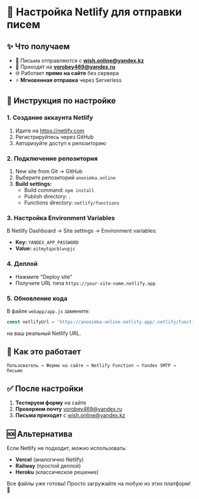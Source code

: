 # 🚀 Настройка Netlify для отправки писем

## ✨ Что получаем
- 📧 Письма отправляются с **wish.online@yandex.kz**
- 📨 Приходят на **vorobey469@yandex.ru**
- 🌐 Работает **прямо на сайте** без сервера
- ⚡ **Мгновенная отправка** через Serverless

## 🎯 Инструкция по настройке

### 1. Создание аккаунта Netlify
1. Идите на https://netlify.com
2. Регистрируйтесь через GitHub
3. Авторизуйте доступ к репозиторию

### 2. Подключение репозитория
1. New site from Git → GitHub
2. Выберите репозиторий `anonimka.online`
3. **Build settings:**
   - Build command: `npm install`
   - Publish directory: `.`
   - Functions directory: `netlify/functions`

### 3. Настройка Environment Variables
В Netlify Dashboard → Site settings → Environment variables:

- **Key:** `YANDEX_APP_PASSWORD`
- **Value:** `aitmytqacblwvpjc`

### 4. Деплой
- Нажмите "Deploy site"
- Получите URL типа `https://your-site-name.netlify.app`

### 5. Обновление кода
В файле `webapp/app.js` замените:
```javascript
const netlifyUrl = 'https://anonimka-online.netlify.app/.netlify/functions/send-email';
```
на ваш реальный Netlify URL.

## 🔄 Как это работает

```
Пользователь → Форма на сайте → Netlify Function → Yandex SMTP → Письмо
```

## ✅ После настройки

1. **Тестируем форму** на сайте
3. **Проверяем почту** vorobey469@yandex.ru
3. **Письма приходят** с wish.online@yandex.kz

## 🆘 Альтернатива

Если Netlify не подходит, можно использовать:
- **Vercel** (аналогично Netlify)
- **Railway** (простой деплой)
- **Heroku** (классическое решение)

Все файлы уже готовы! Просто загружайте на любую из этих платформ! 🎉